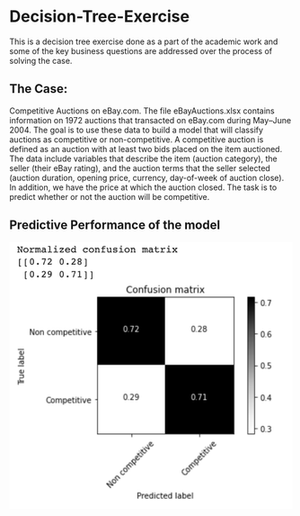 # Decision-Tree-Exercise

This is a decision tree exercise done as a part of the academic work and some of the key business questions are addressed over the process of solving the case.

## The Case: 

Competitive Auctions on eBay.com. The file eBayAuctions.xlsx contains information on 1972 auctions that transacted on eBay.com during May–June 2004. The goal is to use these data to build a model that will classify auctions as competitive or non-competitive. A competitive auction is defined as an auction with at least two bids placed on the item auctioned. The data include variables that describe the item (auction category), the seller (their eBay rating), and the auction terms that the seller selected (auction duration, opening price, currency, day-of-week of auction close). In addition, we have the price at which the auction closed. The task is to predict whether or not the auction will be competitive.

## Predictive Performance of the model
![alt text](https://github.com/Kensaroven/Decision-Tree-Exercise/blob/main/DT%20Exercise.png)
